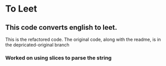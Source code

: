 
# To Leet
## This code converts english to leet.
This is the refactored code. The original code, along with the readme, is in the depricated-original branch 

### Worked on using slices to parse the string 
